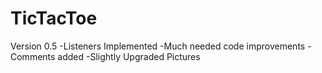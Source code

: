 # TicTacToe

Version 0.5
-Listeners Implemented
-Much needed code improvements
-Comments added
-Slightly Upgraded Pictures


